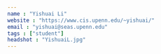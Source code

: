 ```yaml
---
name : "Yishuai Li"
website : "https://www.cis.upenn.edu/~yishuai/"
email : "yishuai@seas.upenn.edu"
tags : ["student"]
headshot : "YishuaiL.jpg"
---
```

